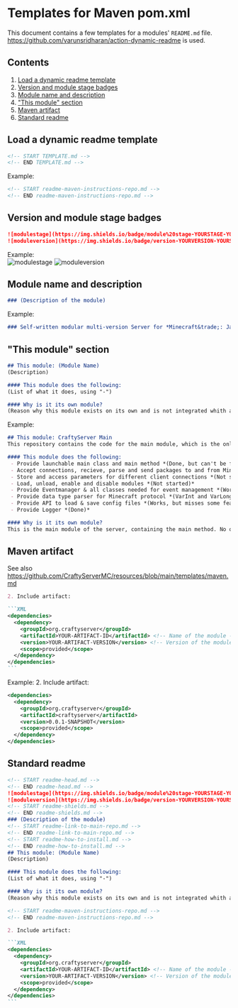 # Templates for Maven pom.xml
This document contains a few templates for a modules' `README.md` file. https://github.com/varunsridharan/action-dynamic-readme is used.
## Contents
1. [Load a dynamic readme template](#load-dynamic)
2. [Version and module stage badges](#version-stage-badges)
3. [Module name and description](#module-name-description)
4. ["This module" section](#this-module)
5. [Maven artifact](#maven-artifact)
6. [Standard readme](#standard-readme)
## Load a dynamic readme template<a id='load-dynamic'></a>
```markdown
<!-- START TEMPLATE.md -->
<!-- END TEMPLATE.md -->
```
Example:
```markdown
<!-- START readme-maven-instructions-repo.md -->
<!-- END readme-maven-instructions-repo.md -->
```
## Version and module stage badges<a id='version-stage-badges'></a>
```markdown
![modulestage](https://img.shields.io/badge/module%20stage-YOURSTAGE-YOURSTAGECOLOR)
![moduleversion](https://img.shields.io/badge/version-YOURVERSION-YOURSTAGECOLOR)
```
Example:  
![modulestage](https://img.shields.io/badge/module%20stage-developement-red)
![moduleversion](https://img.shields.io/badge/version-0.0.1-red)
## Module name and description<a id='module-name-description'></a>
```markdown
### (Description of the module)
```
Example:
```markdown
### Self-written modular multi-version Server for *Minecraft&trade;: Java Edition*
```
## "This module" section<a id='this-module'></a>
```markdown
## This module: (Module Name)
(Description)

#### This module does the following:
(List of what it does, using "-")

#### Why is it its own module?
(Reason why this module exists on its own and is not integrated whith another module)
```
Example:
```markdown
## This module: CraftyServer Main
This repository contains the code for the main module, which is the only actually runnable .jar file in the project. If you want to start the server, launch this file.  

#### This module does the following:
 - Provide launchable main class and main method *(Done, but can't be finalized until everything else is done)*
 - Accept connections, recieve, parse and send packages to and from Minecraft Clients *(Done)*
 - Store and access parameters for different client connections *(Not started)*
 - Load, unload, enable and disable modules *(Not started)*
 - Provide Eventmanager & all classes needed for event management *(Works, but misses some features)*
 - Provide data type parser for Minecraft protocol *(VarInt and VarLong are done, others not started)*
 - Provide API to load & save config files *(Works, but misses some features; Might undergo some massive changes)*
 - Provide Logger *(Done)*

#### Why is it its own module?
This is the main module of the server, containing the main method. No other module runs without it.  
```
## Maven artifact<a id='maven-artifact'></a>
See also https://github.com/CraftyServerMC/resources/blob/main/templates/maven.md

````markdown
2. Include artifact:

```XML
<dependencies>
  <dependency>
    <groupId>org.craftyserver</groupId>
    <artifactId>YOUR-ARTIFACT-ID</artifactId> <!-- Name of the module -->
    <version>YOUR-ARTIFACT-VERSION</version> <!-- Version of the module -->
    <scope>provided</scope>
  </dependency>
</dependencies>
```
````

Example:
2. Include artifact:

```XML
<dependencies>
  <dependency>
    <groupId>org.craftyserver</groupId>
    <artifactId>craftyserver</artifactId>
    <version>0.0.1-SNAPSHOT</version>
    <scope>provided</scope>
  </dependency>
</dependencies>
```

## Standard readme<a id='standard-readme'></a>
````markdown
<!-- START readme-head.md -->
<!-- END readme-head.md -->
![modulestage](https://img.shields.io/badge/module%20stage-YOURSTAGE-YOURSTAGECOLOR)
![moduleversion](https://img.shields.io/badge/version-YOURVERSION-YOURSTAGECOLOR)
<!-- START readme-shields.md -->
<!-- END readme-shields.md -->
### (Description of the module)
<!-- START readme-link-to-main-repo.md -->
<!-- END readme-link-to-main-repo.md -->
<!-- START readme-how-to-install.md -->
<!-- END readme-how-to-install.md -->
## This module: (Module Name)
(Description)

#### This module does the following:
(List of what it does, using "-")

#### Why is it its own module?
(Reason why this module exists on its own and is not integrated whith another module)

<!-- START readme-maven-instructions-repo.md -->
<!-- END readme-maven-instructions-repo.md -->

2. Include artifact:

```XML
<dependencies>
  <dependency>
    <groupId>org.craftyserver</groupId>
    <artifactId>YOUR-ARTIFACT-ID</artifactId> <!-- Name of the module -->
    <version>YOUR-ARTIFACT-VERSION</version> <!-- Version of the module -->
    <scope>provided</scope>
  </dependency>
</dependencies>
```
````
